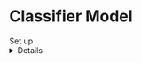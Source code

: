 # Classifier Model


<summary>
Set up
<details>
Here's how you set this project
</details>
</summary>